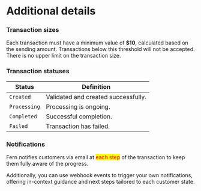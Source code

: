 # Additional details

### Transaction sizes

Each transaction must have a minimum value of **$10**, calculated based on the sending amount. Transactions below this threshold will not be accepted. There is no upper limit on the transaction size.

### Transaction statuses

| Status       | Definition                           |
| ------------ | ------------------------------------ |
| `Created`    |  Validated and created successfully. |
| `Processing` | Processing is ongoing.               |
| `Completed`  | Successful completion.               |
| `Failed`     | Transaction has failed.              |

### Notifications

Fern notifies customers via email at <mark style="color:red;">each step</mark> of the transaction to keep them fully aware of the progress.&#x20;

Additionally, you can use webhook events to trigger your own notifications, offering in-context guidance and next steps tailored to each customer state.
